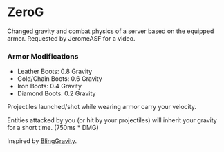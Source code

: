# ZeroG
Changed gravity and combat physics of a server based on the equipped armor. Requested by JeromeASF for a video.

### Armor Modifications
- Leather Boots: 0.8 Gravity
- Gold/Chain Boots: 0.6 Gravity
- Iron Boots: 0.4 Gravity
- Diamond Boots: 0.2 Gravity

Projectiles launched/shot while wearing armor carry your velocity.

Entities attacked by you (or hit by your projectiles) will inherit your gravity for a short time. (750ms * DMG)

Inspired by [BlingGravity](https://www.youtube.com/watch?v=KdF4iCDtJMI).
